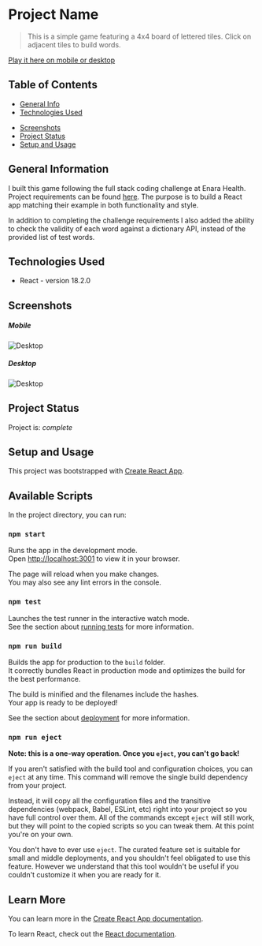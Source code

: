 # Project Name

> This is a simple game featuring a 4x4 board of lettered tiles. Click on adjacent tiles to build words.

[Play it here on mobile or desktop](https://jasmineelkins.github.io/letters-game/)

## Table of Contents

- [General Info](#general-information)
- [Technologies Used](#technologies-used)
<!-- - [Features](#features) -->
- [Screenshots](#screenshots)
- [Project Status](#project-status)
- [Setup and Usage](#setup-and-usage)

## General Information

I built this game following the full stack coding challenge at Enara Health. Project requirements can be found [here](https://github.com/baytelman/fullstack-interview). The purpose is to build a React app matching their example in both functionality and style.

In addition to completing the challenge requirements I also added the ability to check the validity of each word against a dictionary API, instead of the provided list of test words.

## Technologies Used

- React - version 18.2.0
<!-- ## Features

List the ready features here:

- Awesome feature 1
- Awesome feature 2
- Awesome feature 3 -->

## Screenshots

##### Mobile

![Desktop](https://res.cloudinary.com/dbl7owtdh/image/upload/v1658072854/Portfolio%20Images/letters-game-mobile_ogb505.jpg)

##### Desktop

![Desktop](https://res.cloudinary.com/dbl7owtdh/image/upload/v1658072678/Portfolio%20Images/letters-game_jpensy.png)

<!-- ## Demo

<a href="http://www.youtube.com/watch?feature=player_embedded&v=YOUTUBE_VIDEO_ID_HERE
" target="_blank"><img src="http://img.youtube.com/vi/YOUTUBE_VIDEO_ID_HERE/0.jpg"
alt="IMAGE ALT TEXT HERE" width="240" height="180" border="10" /></a> -->

## Project Status

Project is: _complete_

## Setup and Usage

This project was bootstrapped with [Create React App](https://github.com/facebook/create-react-app).

## Available Scripts

In the project directory, you can run:

### `npm start`

Runs the app in the development mode.\
Open [http://localhost:3001](http://localhost:3001) to view it in your browser.

The page will reload when you make changes.\
You may also see any lint errors in the console.

### `npm test`

Launches the test runner in the interactive watch mode.\
See the section about [running tests](https://facebook.github.io/create-react-app/docs/running-tests) for more information.

### `npm run build`

Builds the app for production to the `build` folder.\
It correctly bundles React in production mode and optimizes the build for the best performance.

The build is minified and the filenames include the hashes.\
Your app is ready to be deployed!

See the section about [deployment](https://facebook.github.io/create-react-app/docs/deployment) for more information.

### `npm run eject`

**Note: this is a one-way operation. Once you `eject`, you can't go back!**

If you aren't satisfied with the build tool and configuration choices, you can `eject` at any time. This command will remove the single build dependency from your project.

Instead, it will copy all the configuration files and the transitive dependencies (webpack, Babel, ESLint, etc) right into your project so you have full control over them. All of the commands except `eject` will still work, but they will point to the copied scripts so you can tweak them. At this point you're on your own.

You don't have to ever use `eject`. The curated feature set is suitable for small and middle deployments, and you shouldn't feel obligated to use this feature. However we understand that this tool wouldn't be useful if you couldn't customize it when you are ready for it.

## Learn More

You can learn more in the [Create React App documentation](https://facebook.github.io/create-react-app/docs/getting-started).

To learn React, check out the [React documentation](https://reactjs.org/).
